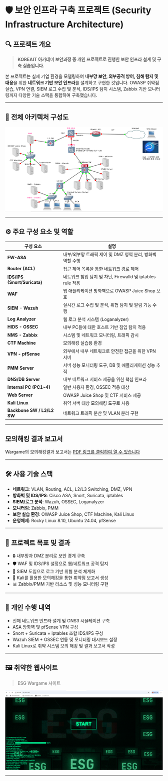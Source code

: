 # 🛡️ 보안 인프라 구축 프로젝트 (Security Infrastructure Architecture)

## 🔍 프로젝트 개요

> **KOREAIT 아카데미 보안과정 중 개인 프로젝트로 진행한 보안 인프라 설계 및 구축 실습입니다.**

본 프로젝트는 실제 기업 환경을 모델링하여 **내부망 보안, 외부공격 방어, 침해 탐지 및 대응**을 위한 **네트워크 기반 보안 인프라**를 설계하고 구현한 것입니다. OWASP 취약점 실습, VPN 연결, SIEM 로그 수집 및 분석, IDS/IPS 탐지 시스템, Zabbix 기반 모니터링까지 다양한 기술 스택을 통합하여 구축했습니다.

---

## 🧩 전체 아키텍처 구성도

![보안 인프라 구성도](./full_security_portfolio.PNG)

---

## ⚙️ 주요 구성 요소 및 역할

| 구성 요소         | 설명 |
|------------------|------|
| **FW-ASA**       | 내부/외부망 트래픽 제어 및 DMZ 영역 분리, 방화벽 역할 수행 |
| **Router (ACL)** | 접근 제어 목록을 통한 네트워크 경로 제어 |
| **IDS/IPS (Snort/Suricata)** | 네트워크 침입 탐지 및 차단, Firewalld 및 iptables rule 적용 |
| **WAF**          | 웹 애플리케이션 방화벽으로 OWASP Juice Shop 보호 |
| **SIEM - Wazuh** | 실시간 로그 수집 및 분석, 위협 탐지 및 알림 기능 수행 |
| **Log Analyzer** | 웹 로그 분석 시스템 (Loganalyzer) |
| **HIDS - OSSEC** | 내부 PC들에 대한 호스트 기반 침입 탐지 적용 |
| **NMS - Zabbix** | 시스템 및 네트워크 모니터링, 트래픽 감시 |
| **CTF Machine**  | 모의해킹 실습용 환경 |
| **VPN - pfSense**| 외부에서 내부 네트워크로 안전한 접근을 위한 VPN 서버 |
| **PMM Server**   | 서버 성능 모니터링 도구, DB 및 애플리케이션 성능 추적 |
| **DNS/DB Server**| 내부 네트워크 서비스 제공을 위한 핵심 인프라 |
| **Internal PC (PC1~4)** | 일반 사용자 환경, OSSEC 적용 대상 |
| **Web Server**   | OWASP Juice Shop 및 CTF 서비스 제공 |
| **Kali Linux**   | 취약 서버 대상 모의해킹 도구로 사용 |
| **Backbone SW / L3/L2 SW** | 네트워크 트래픽 분산 및 VLAN 분리 구현 |

---
## 모의해킹 결과 보고서

Wargame의 모의해킹결과 보고서는 [PDF 링크를 클릭하여 열 수 있습니다](https://github.com/JeongHyeon96/Security_Infrastructure_Architecture/blob/main/%EB%AA%A8%EC%9D%98%ED%95%B4%ED%82%B9%EA%B2%B0%EA%B3%BC%EB%B3%B4%EA%B3%A0%EC%84%9C_%EA%B9%80%EC%A0%95%ED%98%84.pdf)

---
## 🛠️ 사용 기술 스택

- **네트워크**: VLAN, Routing, ACL, L2/L3 Switching, DMZ, VPN
- **방화벽 및 IDS/IPS**: Cisco ASA, Snort, Suricata, iptables
- **SIEM/로그 분석**: Wazuh, OSSEC, Loganalyzer
- **모니터링**: Zabbix, PMM
- **보안 실습 환경**: OWASP Juice Shop, CTF Machine, Kali Linux
- **운영체제**: Rocky Linux 8.10, Ubuntu 24.04, pfSense

---

## 🎯 프로젝트 목표 및 결과

- 🔒 내부망과 DMZ 분리로 보안 경계 구축
- 🛡️ WAF 및 IDS/IPS 설정으로 웹/네트워크 공격 탐지
- 🔎 SIEM 도입으로 로그 기반 위협 분석 체계화
- 🧪 Kali를 활용한 모의해킹을 통한 취약점 보고서 생성
- 📊 Zabbix/PMM 기반 리소스 및 성능 모니터링 구현

---

## 📝 개인 수행 내역

- 전체 네트워크 인프라 설계 및 GNS3 시뮬레이션 구축
- ASA 방화벽 및 pfSense VPN 구성
- Snort + Suricata + iptables 조합 IDS/IPS 구성
- Wazuh SIEM + OSSEC 연동 및 모니터링 대시보드 설정
- Kali Linux로 취약 시스템 모의 해킹 및 결과 보고서 작성

---

## 🖼️ 취약한 웹사이트

> ESG Wargame 사이트

![Wargame Site](https://github.com/JeongHyeon96/Security_Infrastructure_Architecture/blob/main/%EC%B7%A8%EC%95%BD%ED%95%9C%EC%9B%B9%EC%82%AC%EC%9D%B4%ED%8A%B8.PNG)

---

